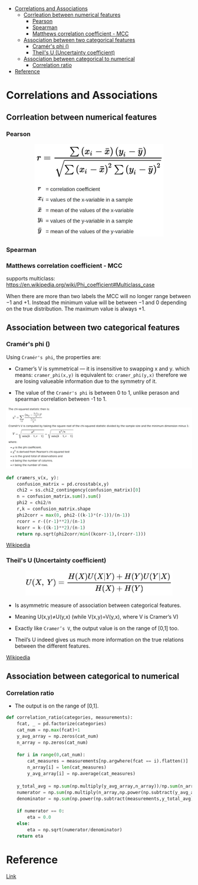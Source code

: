 <!--ts-->
   * [Correlations and Associations](#correlations-and-associations)
      * [Corrleation between numerical features](#corrleation-between-numerical-features)
         * [Pearson](#pearson)
         * [Spearman](#spearman)
         * [Matthews correlation coefficient - MCC](#matthews-correlation-coefficient---mcc)
      * [Association between two categorical features](#association-between-two-categorical-features)
         * [Cramér's phi ()](#cram\xC3\xA9rs-phi-)
         * [Theil's U (Uncertainty coefficient)](#theils-u-uncertainty-coefficient)
      * [Association between categorical to numerical](#association-between-categorical-to-numerical)
         * [Correlation ratio](#correlation-ratio)
   * [Reference](#reference)

<!-- Added by: gil_diy, at: Fri 18 Mar 2022 08:40:52 IST -->

<!--te-->

# Correlations and Associations


## Corrleation between numerical features

### Pearson


<p align="center">
  <img width="350" src="images/correlations/pearson_correlation.jpg" title="Look into the image">
</p>

### Spearman


### Matthews correlation coefficient - MCC


supports multiclass:
https://en.wikipedia.org/wiki/Phi_coefficient#Multiclass_case


When there are more than two labels the MCC will no longer range between −1 and +1. Instead the minimum value will be between −1 and 0 depending on the true distribution. The maximum value is always +1.

## Association between two categorical features


### Cramér's phi ()

Using `Cramér's phi`, the properties are:

* Cramer’s V is symmetrical — it is insensitive to swapping x and y. which means:
 `cramer_phi(x,y)` is equivalent to: `cramer_phi(y,x)` therefore we are losing valueable information due to the symmetry of it.

 * The value of the `Cramér's phi` is between 0 to 1, unlike perason and spearman correlation between -1 to 1.


<p align="center">
  <img width="1000" src="images/correlations/cramer_phi.jpg" title="Look into the image">
</p>

```python
def cramers_v(x, y):
    confusion_matrix = pd.crosstab(x,y)
    chi2 = ss.chi2_contingency(confusion_matrix)[0]
    n = confusion_matrix.sum().sum()
    phi2 = chi2/n
    r,k = confusion_matrix.shape
    phi2corr = max(0, phi2-((k-1)*(r-1))/(n-1))
    rcorr = r-((r-1)**2)/(n-1)
    kcorr = k-((k-1)**2)/(n-1)
    return np.sqrt(phi2corr/min((kcorr-1),(rcorr-1)))
```


[Wikipedia](https://en.wikipedia.org/wiki/Cram%C3%A9r%27s_V)


### Theil's U (Uncertainty coefficient)

<p align="center">
  <img width="400" src="images/correlations/Uncertainty_coefficient.jpg" title="Look into the image">
</p>


* Is asymmetric measure of association between categorical features.

* Meaning U(x,y)≠U(y,x) (while V(x,y)=V(y,x), where V is Cramer’s V)

* Exactly like `Cramer’s V`, the output value is on the range of [0,1] too.

* Theil’s U indeed gives us much more information on the true relations between the different features.


[Wikipedia](https://en.wikipedia.org/wiki/Uncertainty_coefficient)

## Association between categorical to numerical

### Correlation ratio


* The output is on the range of [0,1].

```python
def correlation_ratio(categories, measurements):
    fcat, _ = pd.factorize(categories)
    cat_num = np.max(fcat)+1
    y_avg_array = np.zeros(cat_num)
    n_array = np.zeros(cat_num)
    
    for i in range(0,cat_num):
        cat_measures = measurements[np.argwhere(fcat == i).flatten()]
        n_array[i] = len(cat_measures)
        y_avg_array[i] = np.average(cat_measures)

    y_total_avg = np.sum(np.multiply(y_avg_array,n_array))/np.sum(n_array)
    numerator = np.sum(np.multiply(n_array,np.power(np.subtract(y_avg_array,y_total_avg),2)))
    denominator = np.sum(np.power(np.subtract(measurements,y_total_avg),2))

    if numerator == 0:
        eta = 0.0
    else:
        eta = np.sqrt(numerator/denominator)
    return eta
```

# Reference

[Link](https://towardsdatascience.com/the-search-for-categorical-correlation-a1cf7f1888c9)
